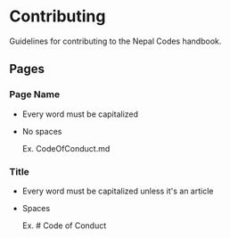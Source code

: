 # Contributing
Guidelines for contributing to the Nepal Codes handbook.

## Pages
### Page Name
 - Every word must be capitalized
 - No spaces

    Ex. CodeOfConduct.md

### Title
 - Every word must be capitalized unless it's an article
 - Spaces

    Ex. # Code of Conduct
